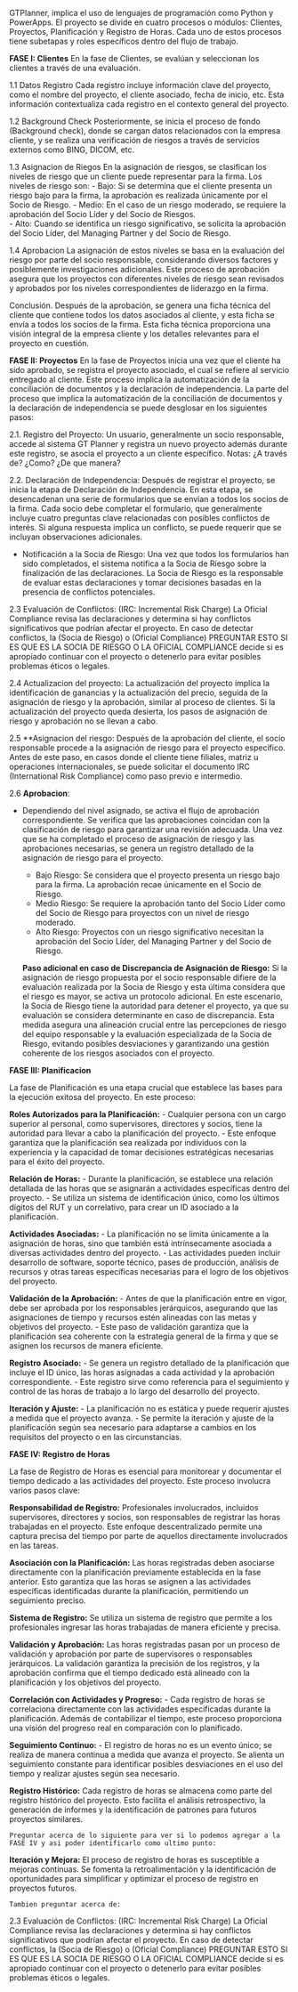 GTPlanner, implica el uso de lenguajes de programación como Python y PowerApps. El proyecto se divide en cuatro procesos o módulos: Clientes, Proyectos, Planificación y Registro de Horas. Cada uno de estos procesos tiene subetapas y roles específicos dentro del flujo de trabajo.

**FASE I: Clientes**
	En la fase de Clientes, se evalúan y seleccionan los clientes a través de una evaluación. 
	
1.1 Datos Registro
	Cada registro incluye información clave del proyecto, como el nombre del proyecto, el cliente asociado, fecha de inicio, etc. Esta información contextualiza cada registro en el contexto general del proyecto.
	
1.2 Background Check
	Posteriormente, se inicia el proceso de fondo (Background check), donde se cargan datos relacionados con la empresa cliente, y se realiza una verificación de riesgos a través de servicios externos como BING, DICOM, etc.

1.3 Asignacion de Riegos
	En la asignación de riesgos, se clasifican los niveles de riesgo que un cliente puede representar para la firma. Los niveles de riesgo son:
	- Bajo: Si se determina que el cliente presenta un riesgo bajo para la firma, la aprobación es realizada únicamente por el Socio de Riesgo.
	- Medio: En el caso de un riesgo moderado, se requiere la aprobación del Socio Líder y del Socio de Riesgos.  
	- Alto: Cuando se identifica un riesgo significativo, se solicita la aprobación del Socio Líder, del Managing Partner y del Socio de Riesgo.
	    
1.4 Aprobacion
	La asignación de estos niveles se basa en la evaluación del riesgo por parte del socio responsable, considerando diversos factores y posiblemente investigaciones adicionales. Este proceso de aprobación asegura que los proyectos con diferentes niveles de riesgo sean revisados y aprobados por los niveles correspondientes de liderazgo en la firma.

Conclusión.
	Después de la aprobación, se genera una ficha técnica del cliente que contiene todos los datos asociados al cliente, y esta ficha se envía a todos los socios de la firma. Esta ficha técnica proporciona una visión integral de la empresa cliente y los detalles relevantes para el proyecto en cuestión.


**FASE II: Proyectos**
En la fase de Proyectos inicia una vez que el cliente ha sido aprobado, se registra el proyecto asociado, el cual se refiere al servicio entregado al cliente. Este proceso implica la automatización de la conciliación de documentos y la declaración de independencia.  La parte del proceso que implica la automatización de la conciliación de documentos y la declaración de independencia se puede desglosar en los siguientes pasos:

2.1. Registro del Proyecto:
	Un usuario, generalmente un socio responsable, accede al sistema GT Planner y registra un nuevo proyecto además durante este registro, se asocia el proyecto a un cliente específico. 
		Notas: ¿A través de? ¿Como? ¿De que manera?

2.2. Declaración de Independencia:
	Después de registrar el proyecto, se inicia la etapa de Declaración de Independencia. En esta etapa, se desencadenan una serie de formularios que se envían a todos los socios de la firma. Cada socio debe completar el formulario, que generalmente incluye cuatro preguntas clave relacionadas con posibles conflictos de interés. Si alguna respuesta implica un conflicto, se puede requerir que se incluyan observaciones adicionales.
	
 - Notificación a la Socia de Riesgo:
	Una vez que todos los formularios han sido completados, el sistema notifica a la Socia de Riesgo sobre la finalización de las declaraciones. La Socia de Riesgo es la responsable de evaluar estas declaraciones y tomar decisiones basadas en la presencia de conflictos potenciales.

2.3 Evaluación de Conflictos: (IRC: Incremental Risk Charge) 
	La Oficial Compliance revisa las declaraciones y determina si hay conflictos significativos que podrían afectar el proyecto. En caso de detectar conflictos, la (Socia de Riesgo) o (Oficial Compliance) PREGUNTAR ESTO SI ES QUE ES LA SOCIA DE RIESGO O LA OFICIAL COMPLIANCE decide si es apropiado continuar con el proyecto o detenerlo para evitar posibles problemas éticos o legales.

2.4 Actualizacion del proyecto: 
	La actualización del proyecto implica la identificación de ganancias y la actualización del precio, seguida de la asignación de riesgo y la aprobación, similar al proceso de clientes. Si la actualización del proyecto queda desierta, los pasos de asignación de riesgo y aprobación no se llevan a cabo.

2.5 **Asignacion del riesgo:
	Después de la aprobación del cliente, el socio responsable procede a la asignación de riesgo para el proyecto específico. Antes de este paso, en casos donde el cliente tiene filiales, matriz u operaciones internacionales, se puede solicitar el documento IRC (International Risk Compliance) como paso previo e intermedio.

2.6 **Aprobacion**:
- Dependiendo del nivel asignado, se activa el flujo de aprobación correspondiente. Se verifica que las aprobaciones coincidan con la clasificación de riesgo para garantizar una revisión adecuada. Una vez que se ha completado el proceso de asignación de riesgo y las aprobaciones necesarias, se genera un registro detallado de la asignación de riesgo para el proyecto.
	- Bajo Riesgo: Se considera que el proyecto presenta un riesgo bajo para la firma. La aprobación recae únicamente en el Socio de Riesgo.
	- Medio Riesgo: Se requiere la aprobación tanto del Socio Líder como del Socio de Riesgo para proyectos con un nivel de riesgo moderado.
	- Alto Riesgo: Proyectos con un riesgo significativo necesitan la aprobación del Socio Líder, del Managing Partner y del Socio de Riesgo.
	
	**Paso adicional en caso de Discrepancia de Asignación de Riesgo:**
	Si la asignación de riesgo propuesta por el socio responsable difiere de la evaluación realizada por la Socia de Riesgo y esta última considera que el riesgo es mayor, se activa un protocolo adicional. En este escenario, la Socia de Riesgo tiene la autoridad para detener el proyecto, ya que su evaluación se considera determinante en caso de discrepancia. Esta medida asegura una alineación crucial entre las percepciones de riesgo del equipo responsable y la evaluación especializada de la Socia de Riesgo, evitando posibles desviaciones y garantizando una gestión coherente de los riesgos asociados con el proyecto.

**FASE III: Planificacion**

La fase de Planificación es una etapa crucial que establece las bases para la ejecución exitosa del proyecto. En este proceso:

**Roles Autorizados para la Planificación:**
    - Cualquier persona con un cargo superior al personal, como supervisores, directores y socios, tiene la autoridad para llevar a cabo la planificación del proyecto.
    - Este enfoque garantiza que la planificación sea realizada por individuos con la experiencia y la capacidad de tomar decisiones estratégicas necesarias para el éxito del proyecto.

**Relación de Horas:**
    - Durante la planificación, se establece una relación detallada de las horas que se asignarán a actividades específicas dentro del proyecto.
    - Se utiliza un sistema de identificación único, como los últimos dígitos del RUT y un correlativo, para crear un ID asociado a la planificación.

**Actividades Asociadas:**
    - La planificación no se limita únicamente a la asignación de horas, sino que también está intrínsecamente asociada a diversas actividades dentro del proyecto.
    - Las actividades pueden incluir desarrollo de software, soporte técnico, pases de producción, análisis de recursos y otras tareas específicas necesarias para el logro de los objetivos del proyecto.
    
**Validación de la Aprobación:**
    - Antes de que la planificación entre en vigor, debe ser aprobada por los responsables jerárquicos, asegurando que las asignaciones de tiempo y recursos estén alineadas con las metas y objetivos del proyecto.
    - Este paso de validación garantiza que la planificación sea coherente con la estrategia general de la firma y que se asignen los recursos de manera eficiente.

**Registro Asociado:**
    - Se genera un registro detallado de la planificación que incluye el ID único, las horas asignadas a cada actividad y la aprobación correspondiente.
    - Este registro sirve como referencia para el seguimiento y control de las horas de trabajo a lo largo del desarrollo del proyecto.

**Iteración y Ajuste:**
    - La planificación no es estática y puede requerir ajustes a medida que el proyecto avanza.
    - Se permite la iteración y ajuste de la planificación según sea necesario para adaptarse a cambios en los requisitos del proyecto o en las circunstancias.

**FASE IV: Registro de Horas**

La fase de Registro de Horas es esencial para monitorear y documentar el tiempo dedicado a las actividades del proyecto. Este proceso involucra varios pasos clave:

**Responsabilidad de Registro:**
    Profesionales involucrados, incluidos supervisores, directores y socios, son responsables de registrar las horas trabajadas en el proyecto. Este enfoque descentralizado permite una captura precisa del tiempo por parte de aquellos directamente involucrados en las tareas.

**Asociación con la Planificación:**
    Las horas registradas deben asociarse directamente con la planificación previamente establecida en la fase anterior. Esto garantiza que las horas se asignen a las actividades específicas identificadas durante la planificación, permitiendo un seguimiento preciso.

**Sistema de Registro:**
    Se utiliza un sistema de registro que permite a los profesionales ingresar las horas trabajadas de manera eficiente y precisa.

**Validación y Aprobación:**
    Las horas registradas pasan por un proceso de validación y aprobación por parte de supervisores o responsables jerárquicos.
    La validación garantiza la precisión de los registros, y la aprobación confirma que el tiempo dedicado está alineado con la planificación y los objetivos del proyecto.

**Correlación con Actividades y Progreso:**
    - Cada registro de horas se correlaciona directamente con las actividades especificadas durante la planificación. Además de contabilizar el tiempo, este proceso proporciona una visión del progreso real en comparación con lo planificado.
    
**Seguimiento Continuo:**
    - El registro de horas no es un evento único; se realiza de manera continua a medida que avanza el proyecto. Se alienta un seguimiento constante para identificar posibles desviaciones en el uso del tiempo y realizar ajustes según sea necesario.

**Registro Histórico:**
    Cada registro de horas se almacena como parte del registro histórico del proyecto.
    Esto facilita el análisis retrospectivo, la generación de informes y la identificación de patrones para futuros proyectos similares.

	Preguntar acerca de lo siguiente para ver si lo podemos agregar a la FASE IV y asi poder identificarlo como ultimo punto:
**Iteración y Mejora:**
	El proceso de registro de horas es susceptible a mejoras continuas. Se fomenta la retroalimentación y la identificación de oportunidades para simplificar y optimizar el proceso de registro en proyectos futuros.

	Tambien preguntar acerca de:
2.3 Evaluación de Conflictos: (IRC: Incremental Risk Charge) 
	La Oficial Compliance revisa las declaraciones y determina si hay conflictos significativos que podrían afectar el proyecto. En caso de detectar conflictos, la (Socia de Riesgo) o (Oficial Compliance) PREGUNTAR ESTO SI ES QUE ES LA SOCIA DE RIESGO O LA OFICIAL COMPLIANCE decide si es apropiado continuar con el proyecto o detenerlo para evitar posibles problemas éticos o legales.
